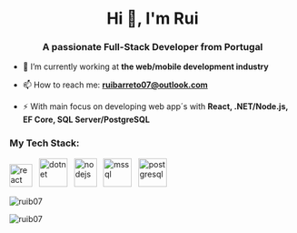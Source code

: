 <h1 align="center">Hi 👋, I'm Rui</h1>
<h3 align="center">A passionate Full-Stack Developer from Portugal</h3>

- 🔭 I’m currently working at **the web/mobile development industry**

- 📫 How to reach me: **ruibarreto07@outlook.com**

- ⚡ With main focus on developing web app´s with **React, .NET/Node.js, EF Core, SQL Server/PostgreSQL**

<h3 align="left">My Tech Stack:</h3>
<p align="left"> 
  <img src="https://reactnative.dev/img/header_logo.svg" alt="react" width="40" height="40"/>&nbsp;&nbsp; 
  <img src="https://upload.wikimedia.org/wikipedia/commons/thumb/e/ee/.NET_Core_Logo.svg/1200px-.NET_Core_Logo.svg.png" alt="dotnet" width="50" height="50"/>&nbsp;&nbsp; 
  <img src="https://static-00.iconduck.com/assets.00/node-js-icon-1817x2048-g8tzf91e.png" alt="nodejs" width="40" height="50"/>&nbsp;&nbsp; 
  <img src="https://img.icons8.com/?size=512&id=laYYF3dV0Iew&format=png" alt="mssql" width="50" height="50"/>&nbsp;&nbsp; 
  <img src="https://upload.wikimedia.org/wikipedia/commons/2/29/Postgresql_elephant.svg" alt="postgresql" width="50" height="50"/>
</p>

<p><img align="center" src="https://github-readme-stats.vercel.app/api/top-langs?username=ruib07&show_icons=true&locale=en&layout=compact" alt="ruib07" /></p>

<p><img align="center" src="https://github-readme-streak-stats.herokuapp.com/?user=ruib07&" alt="ruib07" /></p>
